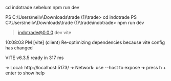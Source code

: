 cd indotrade sebelum npm run dev


PS C:\Users\neilv\Downloads\trade (1)\trade> cd indotrade
PS C:\Users\neilv\Downloads\trade (1)\trade\indotrade> npm run dev 

> indotrade@0.0.0 dev
> vite

10:08:03 PM [vite] (client) Re-optimizing dependencies because vite config has changed

  VITE v6.3.5  ready in 317 ms

  ➜  Local:   http://localhost:5173/
  ➜  Network: use --host to expose
  ➜  press h + enter to show help

